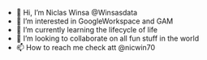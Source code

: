 - 👋 Hi, I’m Niclas Winsa @Winsasdata
- 👀 I’m interested in GoogleWorkspace and GAM
- 🌱 I’m currently learning the lifecycle of life
- 💞️ I’m looking to collaborate on all fun stuff in the world
- 📫 How to reach me check att @nicwin70

<!---
nicwin70/nicwin70 is a ✨ special ✨ repository because its `README.md` (this file) appears on your GitHub profile.
You can click the Preview link to take a look at your changes.
--->

